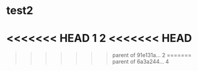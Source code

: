 # test2
<<<<<<< HEAD
1
2
<<<<<<< HEAD
=======
>>>>>>> parent of 91e131a... 2
=======
>>>>>>> parent of 6a3a244... 4
